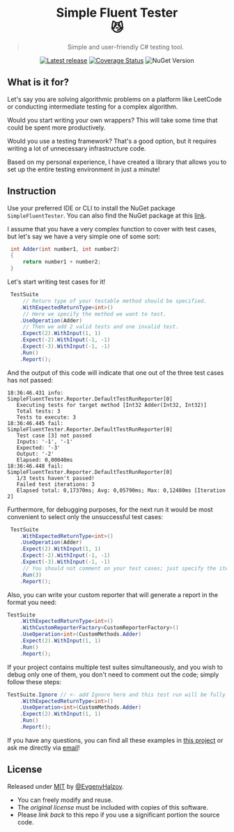 <div align="center">

# Simple Fluent Tester <br> :smirk_cat:

> Simple and user-friendly C# testing tool.

[![Latest release](https://github.com/abatar1/SimpleFluentTester/actions/workflows/main.yml/badge.svg)](https://github.com/abatar1/SimpleFluentTester/actions/workflows/main.yml)
[![Coverage Status](https://coveralls.io/repos/github/abatar1/SimpleFluentTester/badge.svg?branch=main)](https://coveralls.io/github/abatar1/SimpleFluentTester?branch=main)
![NuGet Version](https://img.shields.io/nuget/v/SimpleFluentTester)

</div>

## What is it for?

Let's say you are solving algorithmic problems on a platform like LeetCode or conducting intermediate testing for a complex algorithm. 

Would you start writing your own wrappers? This will take some time that could be spent more productively. 

Would you use a testing framework? That's a good option, but it requires writing a lot of unnecessary infrastructure code. 

Based on my personal experience, I have created a library that allows you to set up the entire testing environment in just a minute!

## Instruction

Use your preferred IDE or CLI to install the NuGet package `SimpleFluentTester`. You can also find the NuGet package at this [link](https://www.nuget.org/packages/SimpleFluentTester).

I assume that you have a very complex function to cover with test cases, but let's say we have a very simple one of some sort:
    
```csharp
 int Adder(int number1, int number2)
 {
     return number1 + number2;
 }
 ```

Let's start writing test cases for it!

```csharp
 TestSuite
     // Return type of your testable method should be specified.
    .WithExpectedReturnType<int>()
     // Here we specify the method we want to test.
    .UseOperation(Adder) 
     // Then we add 2 valid tests and one invalid test.
    .Expect(2).WithInput(1, 1) 
    .Expect(-2).WithInput(-1, -1)
    .Expect(-3).WithInput(-1, -1)
    .Run() 
    .Report();
 ```
    
And the output of this code will indicate that one out of the three test cases has not passed: 
   
```
18:36:46.431 info: SimpleFluentTester.Reporter.DefaultTestRunReporter[0]
   Executing tests for target method [Int32 Adder(Int32, Int32)]
   Total tests: 3
   Tests to execute: 3
18:36:46.445 fail: SimpleFluentTester.Reporter.DefaultTestRunReporter[0]
   Test case [3] not passed
   Inputs: '-1', '-1'
   Expected: '-3'
   Output: '-2'
   Elapsed: 0,00040ms
18:36:46.448 fail: SimpleFluentTester.Reporter.DefaultTestRunReporter[0]
   1/3 tests haven't passed!
   Failed test iterations: 3
   Elapsed total: 0,17370ms; Avg: 0,05790ms; Max: 0,12480ms [Iteration 2]
```

Furthermore, for debugging purposes, for the next run it would be most convenient to select only the unsuccessful test cases:
   
```csharp
 TestSuite
    .WithExpectedReturnType<int>()
    .UseOperation(Adder) 
    .Expect(2).WithInput(1, 1) 
    .Expect(-2).WithInput(-1, -1)
    .Expect(-3).WithInput(-1, -1)
     // You should not comment on your test cases; just specify the iteration you want to test, every other iteration will be ignored.
    .Run(3) 
    .Report();
 ```
Also, you can write your custom reporter that will generate a report in the format you need:
```csharp
TestSuite
    .WithExpectedReturnType<int>()
    .WithCustomReporterFactory<CustomReporterFactory>() 
    .UseOperation<int>(CustomMethods.Adder) 
    .Expect(2).WithInput(1, 1) 
    .Run()
    .Report();
```


If your project contains multiple test suites simultaneously, and you wish to debug only one of them, 
you don't need to comment out the code; simply follow these steps:
```csharp
TestSuite.Ignore // <- add Ignore here and this test run will be fully ignored.
    .WithExpectedReturnType<int>()
    .UseOperation<int>(CustomMethods.Adder) 
    .Expect(2).WithInput(1, 1) 
    .Run()
    .Report();
```

If you have any questions, you can find all these examples in [this project](/SimpleFluentTester.Examples) 
or ask me directly via [email](mailto:evgenyhalzov@gmail.com?Subject=SimpleFluentTester)!

## License

Released under [MIT](/LICENSE) by [@EvgenyHalzov](https://github.com/abatar1).

- You can freely modify and reuse.
- The _original license_ must be included with copies of this software.
- Please _link back_ to this repo if you use a significant portion the source code.


